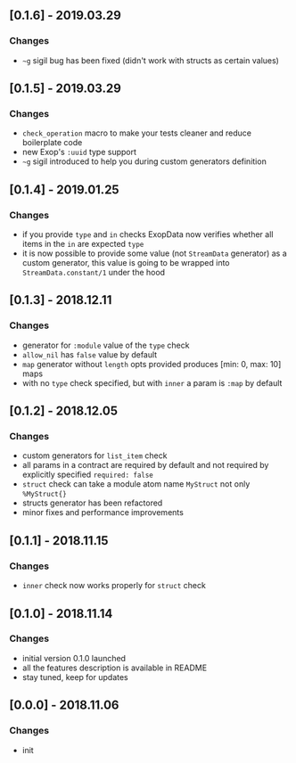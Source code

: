 ## [0.1.6] - 2019.03.29

### Changes

- `~g` sigil bug has been fixed (didn't work with structs as certain values)

## [0.1.5] - 2019.03.29

### Changes

- `check_operation` macro to make your tests cleaner and reduce boilerplate code
- new Exop's `:uuid` type support
- `~g` sigil introduced to help you during custom generators definition

## [0.1.4] - 2019.01.25

### Changes

- if you provide `type` and `in` checks ExopData now verifies whether all items in the `in` are expected `type`
- it is now possible to provide some value (not `StreamData` generator) as a custom generator, this value is going to be wrapped into `StreamData.constant/1` under the hood

## [0.1.3] - 2018.12.11

### Changes

- generator for `:module` value of the `type` check
- `allow_nil` has `false` value by default
- `map` generator without `length` opts provided produces [min: 0, max: 10] maps
- with no `type` check specified, but with `inner` a param is `:map` by default

## [0.1.2] - 2018.12.05

### Changes

- custom generators for `list_item` check
- all params in a contract are required by default and not required by explicitly specified `required: false`
- `struct` check can take a module atom name `MyStruct` not only `%MyStruct{}`
- structs generator has been refactored
- minor fixes and performance improvements

## [0.1.1] - 2018.11.15

### Changes

- `inner` check now works properly for `struct` check

## [0.1.0] - 2018.11.14

### Changes

- initial version 0.1.0 launched
- all the features description is available in README
- stay tuned, keep for updates

## [0.0.0] - 2018.11.06

### Changes

- init
